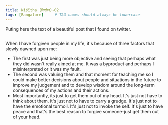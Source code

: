 ```yaml
---
title: Niśītha (निशीथ)-02
tags: [Bangalore]     # TAG names should always be lowercase
---
```

Puting here the text of a beautiful post that I found on twitter. 

##
When I have forgiven people in my life, it's because of three factors that slowly dawned upon me:
- The first was just being more objective and seeing that perhaps what they did wasn't really aimed at me. It was a byproduct and perhaps I misinterpreted or it was my fault.
- The second was valuing them and that moment for teaching me so I could make better decisions about people and situations in the future to improve my judgement and to develop wisdom around the long-term consequences of my actions and their actions.
- Most importantly, its just to get them out of my head. It's just not have to think about them. it's just not to have to carry a grudge. It's just not to have the emotional turmoil. It's just not to invoke the self. It's just to have peace and that's the best reason to forgive someone-just get them out of your head.
##
